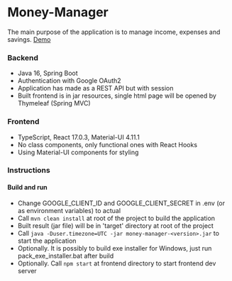 # Money-Manager
The main purpose of the application is to manage income, expenses and savings. 
[Demo](https://gasymovrv-money-manager.herokuapp.com/)

### Backend
+ Java 16, Spring Boot
+ Authentication with Google OAuth2
+ Application has made as a REST API but with session
+ Built frontend is in jar resources, single html page will be opened by Thymeleaf (Spring MVC)

### Frontend
+ TypeScript, React 17.0.3, Material-UI 4.11.1
+ No class components, only functional ones with React Hooks
+ Using Material-UI components for styling

### Instructions
#### Build and run
+ Change GOOGLE_CLIENT_ID and GOOGLE_CLIENT_SECRET in .env (or as environment variables) to actual
+ Call `mvn clean install` at root of the project to build the application
+ Built result (jar file) will be in 'target' directory at root of the project
+ Call `java -Duser.timezone=UTC -jar money-manager-<version>.jar` to start the application
+ Optionally. It is possibly to build exe installer for Windows, just run pack_exe_installer.bat after build
+ Optionally. Call `npm start` at frontend directory to start frontend dev server